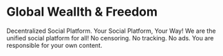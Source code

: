 # Global Weallth & Freedom
 Decentralized Social Platform. Your Social Platform, Your Way! We are the unified social platform for all! No censoring. No tracking. No ads. You are responsible for your own content.
